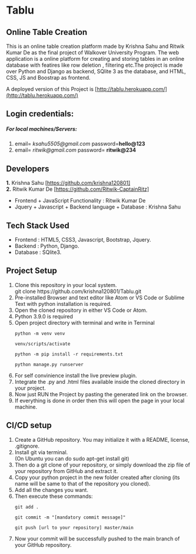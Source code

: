 # Tablu

## Online Table Creation
This is an online table creation platform made by Krishna Sahu and Ritwik Kumar De as the final project of Walkover University Program. The web application is a online platform for creating and storing tables in an online database with featires like row deletion , filtering etc.The project is made over Python and Django as backend, SQlite 3 as the database, and HTML, CSS, JS and Boostrap as frontend.

A deployed version of this Project is [http://tablu.herokuapp.com/](http://tablu.herokuapp.com/)
## Login credentials:
##### For local machines/Servers:
1.  email= _ksahu5505@gmail.com_
    password=**hello@123**
2. email= _ritwik@gmail.com_
    password= **ritwik@234**

## Developers
**1.** Krishna Sahu [https://github.com/krishna120801]<br>
**2.** Ritwik Kumar De [https://github.com/Ritwik-CaptainRitz]<br>
<ul>
<li>Frontend + JavaScript Functionality : Ritwik Kumar De
<li>Jquery + Javascript + Backend language + Database : Krishna Sahu
</ul>

## Tech Stack Used
<ul>
<li>Frontend : HTML5, CSS3, Javascript, Bootstrap, Jquery.
<li>Backend : Python, Django.
<li>Database : SQlite3.
</ul>

## Project Setup
<ol>
<li>Clone this repository in your local system. <br>
git clone https://github.com/krishna120801/Tablu.git <br>
<li>Pre-installed Browser and text editor like Atom or VS Code or Sublime Text with python installation is required. <br>
<li>Open the cloned repository in either VS Code or Atom. <br>
<li>Python 3.9.0 is required
<li>Open project directory with terminal and write in Terminal<br>

```
python -m venv venv

venv/scripts/activate

python -m pip install -r requirements.txt

python manage.py runserver
```
<li>For self convinience install the live preview plugin. <br>
<li>Integrate the .py and .html files available inside the cloned directory in your project. <br>
<li>Now just RUN the Project by pasting the generated link on the browser. <br>
<li>If everything is done in order then this will open the page in your local machine. <br>
</ol>

## CI/CD setup
<ol>
<li>Create a GitHub repository. You may initialize it with a README, license, .gitignore. <br>
<li> Install git via terminal. <br>
(On Ubuntu you can do sudo apt-get install git) <br>
<li> Then do a git clone of your repository, or simply download the zip file of your repository from GitHub and extract it.<br>
<li> Copy your python project in the new folder created after cloning (its name will be same to that of the repository you cloned). <br>
<li> Add all the changes you want. <br>
<li> Then execute these commands:

```
git add . 

git commit -m "[mandatory commit message]" 

git push [url to your repository] master/main 
```
<li> Now your commit will be successfully pushed to the main branch of your GitHub repository.
